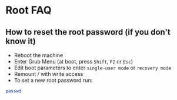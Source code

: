 # Root FAQ

## How to reset the root password (if you don't know it)
- Reboot the machine
- Enter Grub Menu (at boot, press `Shift`, `F2` or `Esc`)
- Edit boot parameters to enter `single-user mode` or `recovery mode`
- Remount / with write access
- To set a new root password run: 
```bash 
passwd 
```